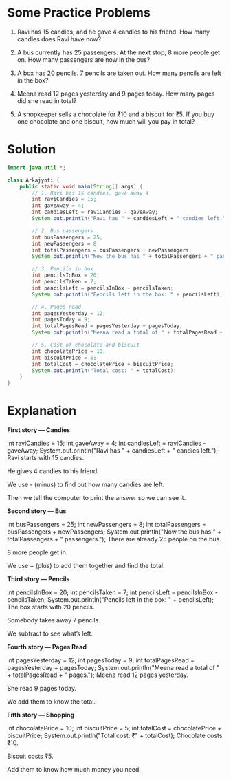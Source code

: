 # Some Practice Problems

1. Ravi has 15 candies, and he gave 4 candies to his friend. How many candies does Ravi have now?

2. A bus currently has 25 passengers. At the next stop, 8 more people get on. How many passengers are now in the bus?

3. A box has 20 pencils. 7 pencils are taken out. How many pencils are left in the box?

4. Meena read 12 pages yesterday and 9 pages today. How many pages did she read in total?

5. A shopkeeper sells a chocolate for ₹10 and a biscuit for ₹5. If you buy one chocolate and one biscuit, how much will you pay in total?

# Solution

```Java
import java.util.*;

class Arkajyoti {
    public static void main(String[] args) {
        // 1. Ravi has 15 candies, gave away 4
        int raviCandies = 15;
        int gaveAway = 4;
        int candiesLeft = raviCandies - gaveAway;
        System.out.println("Ravi has " + candiesLeft + " candies left.");

        // 2. Bus passengers
        int busPassengers = 25;
        int newPassengers = 8;
        int totalPassengers = busPassengers + newPassengers;
        System.out.println("Now the bus has " + totalPassengers + " passengers.");

        // 3. Pencils in box
        int pencilsInBox = 20;
        int pencilsTaken = 7;
        int pencilsLeft = pencilsInBox - pencilsTaken;
        System.out.println("Pencils left in the box: " + pencilsLeft);

        // 4. Pages read
        int pagesYesterday = 12;
        int pagesToday = 9;
        int totalPagesRead = pagesYesterday + pagesToday;
        System.out.println("Meena read a total of " + totalPagesRead + " pages.");

        // 5. Cost of chocolate and biscuit
        int chocolatePrice = 10;
        int biscuitPrice = 5;
        int totalCost = chocolatePrice + biscuitPrice;
        System.out.println("Total cost: " + totalCost);
    }
}
```

# Explanation

**First story — Candies**

int raviCandies = 15;
int gaveAway = 4;
int candiesLeft = raviCandies - gaveAway;
System.out.println("Ravi has " + candiesLeft + " candies left.");
Ravi starts with 15 candies.

He gives 4 candies to his friend.

We use - (minus) to find out how many candies are left.

Then we tell the computer to print the answer so we can see it.


**Second story — Bus**

int busPassengers = 25;
int newPassengers = 8;
int totalPassengers = busPassengers + newPassengers;
System.out.println("Now the bus has " + totalPassengers + " passengers.");
There are already 25 people on the bus.

8 more people get in.

We use + (plus) to add them together and find the total.


**Third story — Pencils**

int pencilsInBox = 20;
int pencilsTaken = 7;
int pencilsLeft = pencilsInBox - pencilsTaken;
System.out.println("Pencils left in the box: " + pencilsLeft);
The box starts with 20 pencils.

Somebody takes away 7 pencils.

We subtract to see what’s left.


**Fourth story — Pages Read**

int pagesYesterday = 12;
int pagesToday = 9;
int totalPagesRead = pagesYesterday + pagesToday;
System.out.println("Meena read a total of " + totalPagesRead + " pages.");
Meena read 12 pages yesterday.

She read 9 pages today.

We add them to know the total.


**Fifth story — Shopping**

int chocolatePrice = 10;
int biscuitPrice = 5;
int totalCost = chocolatePrice + biscuitPrice;
System.out.println("Total cost: ₹" + totalCost);
Chocolate costs ₹10.

Biscuit costs ₹5.

Add them to know how much money you need.